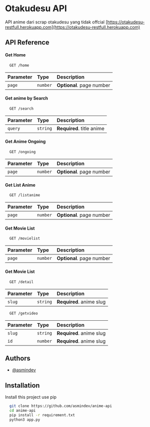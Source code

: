 # Otakudesu API

API anime dari scrap otakudesu yang tidak offcial
[https://otakudesu-restfull.herokuapp.com](https://otakudesu-restfull.herokuapp.com)


## API Reference

#### Get Home

```http
  GET /home
```

| Parameter | Type     | Description                |
| :-------- | :------- | :------------------------- |
| `page` | `number` | **Optional**. page number |

#### Get anime by Search

```http
  GET /search
```

| Parameter | Type     | Description                       |
| :-------- | :------- | :-------------------------------- |
| `query`      | `string` | **Required**. title anime |

#### Get Anime Ongoing

```http
  GET /ongoing
```

| Parameter | Type     | Description                       |
| :-------- | :------- | :-------------------------------- |
| `page` | `number` | **Optional**. page number |

#### Get List Anime

```http
  GET /listanime
```

| Parameter | Type     | Description                       |
| :-------- | :------- | :-------------------------------- |
| `page` | `number` | **Optional**. page number |

#### Get Movie List

```http
  GET /movielist
```

| Parameter | Type     | Description                       |
| :-------- | :------- | :-------------------------------- |
| `page` | `number` | **Optional**. page number |

#### Get Movie List

```http
  GET /detail
```

| Parameter | Type     | Description                       |
| :-------- | :------- | :-------------------------------- |
| `slug` | `string` | **Required**. anime slug |


```http
  GET /getvideo
```

| Parameter | Type     | Description                       |
| :-------- | :------- | :-------------------------------- |
| `slug` | `string` | **Required**. anime slug |
| `id` | `number` | **Required**. anime slug |


## Authors

- [@asmindev](https://www.github.com/asmindev)


## Installation

Install this project use pip

```bash
  git clone https://github.com/asmindev/anime-api
  cd anime-api
  pip install -r requirement.txt
  python3 app.py
```
    
